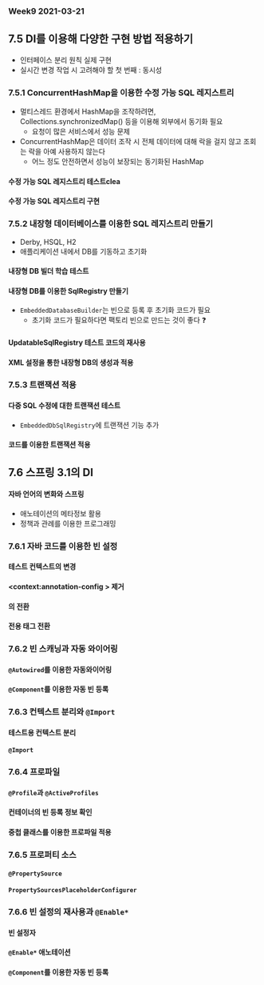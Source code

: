 ### Week9 2021-03-21

## 7.5 DI를 이용해 다양한 구현 방법 적용하기
- 인터페이스 분리 원칙 실제 구현
- 실시간 변경 작업 시 고려해야 할 첫 번째 : 동시성

### 7.5.1 ConcurrentHashMap을 이용한 수정 가능 SQL 레지스트리
- 멀티스레드 환경에서 HashMap을 조작하려면, Collections.synchronizedMap() 등을 이용해 외부에서 동기화 필요
  - 요청이 많은 서비스에서 성능 문제
- ConcurrentHashMap은 데이터 조작 시 전체 데이터에 대해 락을 걸지 않고 조회는 락을 아예 사용하지 않는다
  - 어느 정도 안전하면서 성능이 보장되는 동기화된 HashMap
    
#### 수정 가능 SQL 레지스트리 테스트clea
#### 수정 가능 SQL 레지스트리 구현

### 7.5.2 내장형 데이터베이스를 이용한 SQL 레지스트리 만들기
- Derby, HSQL, H2
- 애플리케이션 내에서 DB를 기동하고 초기화

#### 내장형 DB 빌더 학습 테스트
#### 내장형 DB를 이용한 SqlRegistry 만들기
- `EmbeddedDatabaseBuilder`는 빈으로 등록 후 초기화 코드가 필요
  - 초기화 코드가 필요하다면 팩토리 빈으로 만드는 것이 좋다 ❓

#### UpdatableSqlRegistry 테스트 코드의 재사용
#### XML 설정을 통한 내장형 DB의 생성과 적용

### 7.5.3 트랜잭션 적용
#### 다중 SQL 수정에 대한 트랜잭션 테스트
- `EmbeddedDbSqlRegistry`에 트랜잭션 기능 추가
#### 코드를 이용한 트랜잭션 적용

## 7.6 스프링 3.1의 DI
#### 자바 언어의 변화와 스프링
- 애노테이션의 메타정보 활용
- 정책과 관례를 이용한 프로그래밍

### 7.6.1 자바 코드를 이용한 빈 설정
#### 테스트 컨텍스트의 변경
#### <context:annotation-config \> 제거
#### <bean>의 전환
#### 전용 태그 전환

### 7.6.2 빈 스캐닝과 자동 와이어링
#### `@Autowired`를 이용한 자동와이어링
#### `@Component`를 이용한 자동 빈 등록

### 7.6.3 컨텍스트 분리와 `@Import`
#### 테스트용 컨텍스트 분리
#### `@Import`

### 7.6.4 프로파일
#### `@Profile`과 `@ActiveProfiles`
#### 컨테이너의 빈 등록 정보 확인
#### 중첩 클래스를 이용한 프로파일 적용

### 7.6.5 프로퍼티 소스
#### `@PropertySource`
#### `PropertySourcesPlaceholderConfigurer`

### 7.6.6 빈 설정의 재사용과 `@Enable*`
#### 빈 설정자
#### `@Enable*` 애노테이션


#### `@Component`를 이용한 자동 빈 등록



